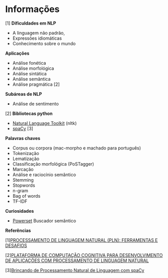 # Informações

[1]
**Dificuldades em NLP**

- A linguagem não padrão,
- Expressões idiomáticas
- Conhecimento sobre o mundo

**Aplicações**

- Análise fonética
- Análise morfológica
- Análise sintática
- Análise semântica
- Análise pragmática [2]

**Subáreas de NLP**

- Análise de sentimento

[2]
**Bibliotecas python**

- [Natural Language Toolkit](https://www.nltk.org/) (nltk)
- [spaCy](https://spacy.io/) [3]

**Palavras chaves**

- Corpus ou corpora (mac-morpho e machado para português)
- Tokenização
- Lematização
- Classificação morfológica (PoSTagger)
- Marcação
- Análise e raciocínio semântico
- Stemming
- Stopwords
- n-gram
- Bag of words
- TF-IDF

**Curiosidades**

- [Powerset](https://en.wikipedia.org/wiki/Powerset_(company)) Buscador semântico

**Referências**

[1][PROCESSAMENTO DE LINGUAGEM NATURAL (PLN): FERRAMENTAS E DESAFIOS](http://www.editorarealize.com.br/revistas/conidis/trabalhos/TRABALHO_EV064_MD1_SA6_ID2260_09102016215649.pdf)

[2][PLATAFORMA DE COMPUTAÇÃO COGNITIVA PARA DESENVOLVIMENTO  DE APLICAÇÕES COM PROCESSAMENTO DE LINGUAGEM NATURAL](https://cepein.femanet.com.br/BDigital/arqPics/1511420215P720.pdf)

[3][Brincando de Processamento Natural de Linguagem com spaCy](https://leportella.com/pt-br/2017/11/30/brincando-de-nlp-com-spacy.html)
